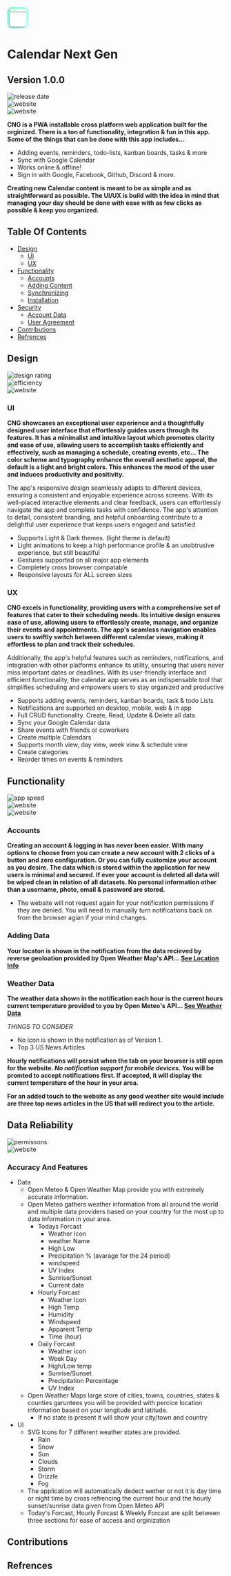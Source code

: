 <img style="width: 50px; height: 50px;" src="./public/favicon.svg" alt="app icon" />

# Calendar Next Gen

## Version 1.0.0

<img src="https://img.shields.io/badge/Release-TBT-orange?style=for-the-badge&logo=react" alt="release date" /><br />
<img src="https://img.shields.io/badge/Web-Visit Site-violet?style=for-the-badge&logo=appveyor" alt="website" /><br />
<img src="https://img.shields.io/badge/License-MIT-indigo?style=for-the-badge&logo=opensourceinitiative" alt="website" /><br />

<p><b>CNG is a PWA installable cross platform web application built for the orginized. There is a ton of functionality, integration & fun in this app. Some of the things that can be done with this app includes...</b></p>

<ul>
<li>Adding events, reminders, todo-lists, kanban boards, tasks & more</li>
<li>Sync with Google Calendar</li>
<li>Works online & offline!</li>
<li>Sign in with Google, Facebook, Github, Discord & more.</li>
</ul>

<p><b>Creating new Calendar content is meant to be as simple and as straightforward as possible. The UI/UX is build with the idea in mind that managing your day should be done with ease with as few clicks as possible & keep you organized.</b></p>

## Table Of Contents

- <a href="#design">Design</a>
  - <a href="#ui">UI</a>
  - <a href="#ux">UX</a>
- <a href="#functionality">Functionality</a>
  - <a href="#accounts">Accounts</a>
  - <a href="#adding-content">Adding Content</a>
  - <a href="#syncronizing">Synchronizing</a>
  - <a href="#installation">Installation</a>
- <a href="#security">Security</a>
  - <a href="#account-data">Account Data</a>
  - <a href="#user-agreement">User Agreement</a>
- <a href="#contributions">Contributions</a>
- <a href="#refrences">Refrences</a>

## Design

<img src="https://img.shields.io/badge/UI/UX-Optimal-green?style=flat&logo=appveyor" alt="design rating" /><br />
<img src="https://img.shields.io/badge/Effecient-10/10-green?style=flat&logo=appveyor" alt="efficiency" /><br />
<img src="https://img.shields.io/badge/Sleek-10/10-green?style=flat&logo=databricks" alt="website" /><br />

### UI

<p><b>CNG showcases an exceptional user experience and a thoughtfully designed user interface that effortlessly guides users through its features. It has a minimalist and intuitive layout which promotes clarity and ease of use, allowing users to accomplish tasks efficiently and effectively, such as managing a schedule, creating events, etc... The color scheme and typography enhance the overall aesthetic appeal, the default is a light and bright colors. This enhances the mood of the user and induces productivity and positivity.</b></p>

<p>The app's responsive design seamlessly adapts to different devices, ensuring a consistent and enjoyable experience across screens. With its well-placed interactive elements and clear feedback, users can effortlessly navigate the app and complete tasks with confidence. The app's attention to detail, consistent branding, and helpful onboarding contribute to a delightful user experience that keeps users engaged and satisfied</b></p>

<ul>
<li>Supports Light & Dark themes. (light theme is default)</li>
<li>Light animations to keep a high performance profile & an unobtrusive experience, but still beautiful</li>
<li>Gestures supported on all major app elements</li>
<li>Completely cross browser compatable</li>
<li>Responsive layouts for ALL screen sizes</li>
</ul>

### UX

<p><b>CNG excels in functionality, providing users with a comprehensive set of features that cater to their scheduling needs. Its intuitive design ensures ease of use, allowing users to effortlessly create, manage, and organize their events and appointments. The app's seamless navigation enables users to swiftly switch between different calendar views, making it effortless to plan and track their schedules.</b></p>

<p>Additionally, the app's helpful features such as reminders, notifications, and integration with other platforms enhance its utility, ensuring that users never miss important dates or deadlines. With its user-friendly interface and efficient functionality, the calendar app serves as an indispensable tool that simplifies scheduling and empowers users to stay organized and productive</b></p>

<ul>
<li>Supports adding events, reminders, kanban boards, task & todo Lists</li>
<li>Notifications are supported on desktop, mobile, web & in app</li>
<li>Full CRUD functionality. Create, Read, Update & Delete all data</li>
<li>Sync your Google Calendar data</li>
<li>Share events with friends or coworkers</li>
<li>Create multiple Calendars</li>
<li>Supports month view, day view, week view & schedule view</li>
<li>Create categories</li>
<li>Reorder times on events & reminders</li>
</ul>

## Functionality 

<img src="https://img.shields.io/badge/Speed-10/10-green?style=flat&logo=appveyor" alt="app speed" /><br />
<img src="https://img.shields.io/badge/Informative-10/10-green?style=flat&logo=appveyor" alt="website" /><br />
<img src="https://img.shields.io/badge/Data Reliability-10/10-green?style=flat&logo=appveyor" alt="website" /><br />

### Accounts

<p><b>Creating an account & logging in has never been easier. With many options to choose from you can create a new account with 2 clicks of a button and zero configuration. Or you can fully customize your account as you desire. The data which is stored within the application for new users is minimal and secured. If ever your account is deleted all data will be wiped clean in relation of all datasets. No personal information other than a username, photo, email & password are stored.</b></p>

<ul>
<li>The website will not request again for your notification permissions if they are denied. You will need to manually turn notifications back on from the browser agian if your mind changes.</li>
</ul>

### Adding Data

<p><b>Your locaton is shown in the notification from the data recieved by reverse geoloation provided by Open Weather Map's API... <a href="#location">See Location Info</a></b></p>

### Weather Data

<p><b>The weather data shown in the notification each hour is the current hours current temperature provided to you by Open Meteo's API... <a href="#weather-data">See Weather Data</a></b></p>

<p><i>THINGS TO CONSIDER</i></p>

<ul>
<li>No icon is shown in the notification as of Version 1.</li>
<li>Top 3 US News Articles</li>
</ul>

<p><b>Hourly notifications will persist when the tab on your browser is still open for the website. <i>No notification support for mobile devices.</i> You will be promted to accept notifications first. If accepted, it will display the current temperature of the hour in your area.</b></p>

<p><b>For an added touch to the website as any good weather site would include are three top news articles in the US that will redirect you to the article.</b></p>

## Data Reliability

<img src="https://img.shields.io/badge/Accurancy-8/10-green?style=flat&logo=appveyor" alt="permissons" /><br />
<img src="https://img.shields.io/badge/UI-8/10-green?style=flat&logo=uikit" alt="website" /><br />

### Accuracy And Features

- Data
  - Open Meteo & Open Weather Map provide you with extremely accurate information.
  - Open Meteo gathers weather information from all around the world and multiple data providers based on your country for the most up to data information in your area.
    - Todays Forcast
      - Weather Icon
      - weather Name
      - High Low
      - Precipitation % (avarage for the 24 period)
      - windspeed
      - UV Index
      - Sunrise/Sunset
      - Current date
    - Hourly Forcast
      - Weather Icon
      - High Temp
      - Humidity
      - Windspeed
      - Apparent Temp
      - Time (hour)
    - Daily Forcast
      - Weather icon
      - Week Day
      - High/Low temp
      - Sunrise/Sunset
      - Precipitation Percentage
      - UV Index
  - Open Weather Maps large store of cities, towns, countries, states & counties garuntees you will be provided with percice location information based on your longitude and latitude.
    - If no state is present it will show your city/town and country
- UI
  - SVG Icons for 7 different weather states are provided.
    - Rain
    - Snow
    - Sun
    - Clouds
    - Storm
    - Drizzle
    - Fog
  - The application will automatically dedect wether or not it is day time or night time by cross refrencing the current hour and the hourly sunset/sunrise data given from Open Meteo API
  - Today's Forcast, Hourly Forcast & Weekly Forcast are split between three sections for ease of access and orginization

## Contributions

## Refrences
